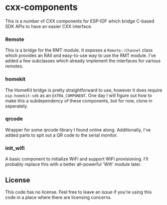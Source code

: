 # cxx-components

This is a number of CXX components for ESP-IDF which bridge C-based SDK
APIs to have an easier CXX interface.

### Remote

This is a bridge for the RMT module. It exposes a `Remote::Channel` class
which provides an RAII and easy-to-use way to use the RMT module. I've added
a few subclasses which already implement the interfaces for various remotes.

### homekit

The HomeKit bridge is pretty straightforward to use, however it does
require `esp-homekit-sdk` as an `EXTRA_COMPONENT`. One day I will figure
out how to make this a subdependency of these components, but for now,
clone in seperately.

### qrcode

Wrapper for some qrcode library I found online along. Additionally, I've added
parts to spit out a QR code to the serial monitor.

### init_wifi

A basic component to initialize WiFi and support WiFi provisioning. I'll probably
replace this with a better all-powerful 'Wifi' module later.

## License

This code has no license. Feel free to leave an issue if you're using this
code in a place where there are licensing concerns.
